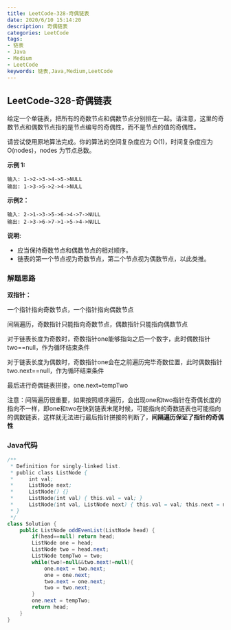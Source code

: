 ```yaml
---
title: LeetCode-328-奇偶链表
date: 2020/6/10 15:14:20
description: 奇偶链表
categories: LeetCode
tags: 
- 链表
- Java
- Medium
- LeetCode
keywords: 链表,Java,Medium,LeetCode
---
```


## LeetCode-328-奇偶链表

给定一个单链表，把所有的奇数节点和偶数节点分别排在一起。请注意，这里的奇数节点和偶数节点指的是节点编号的奇偶性，而不是节点的值的奇偶性。

请尝试使用原地算法完成。你的算法的空间复杂度应为 O(1)，时间复杂度应为 O(nodes)，nodes 为节点总数。

 <!--more-->

**示例 1:**

```
输入: 1->2->3->4->5->NULL
输出: 1->3->5->2->4->NULL
```

**示例2：**

```
输入: 2->1->3->5->6->4->7->NULL 
输出: 2->3->6->7->1->5->4->NULL
```

**说明:**

- 应当保持奇数节点和偶数节点的相对顺序。
- 链表的第一个节点视为奇数节点，第二个节点视为偶数节点，以此类推。

### 解题思路

**双指针：**

一个指针指向奇数节点，一个指针指向偶数节点

间隔遍历，奇数指针只能指向奇数节点，偶数指针只能指向偶数节点

对于链表长度为奇数时，奇数指针one能够指向之后一个数字，此时偶数指针two==null，作为循环结束条件

对于链表长度为偶数时，奇数指针one会在之前遍历完毕奇数位置，此时偶数指针two.next==null，作为循环结束条件

最后进行奇偶链表拼接，one.next=tempTwo

注意：间隔遍历很重要，如果按照顺序遍历，会出现one和two指针在奇偶长度的指向不一样，即one和two在快到链表末尾时候，可能指向的奇数链表也可能指向的偶数链表，这样就无法进行最后指针拼接的判断了，**间隔遍历保证了指针的奇偶性**

### Java代码

```java
/**
 * Definition for singly-linked list.
 * public class ListNode {
 *     int val;
 *     ListNode next;
 *     ListNode() {}
 *     ListNode(int val) { this.val = val; }
 *     ListNode(int val, ListNode next) { this.val = val; this.next = next; }
 * }
 */
class Solution {
    public ListNode oddEvenList(ListNode head) {
        if(head==null) return head;
        ListNode one = head;
        ListNode two = head.next;
        ListNode tempTwo = two;
        while(two!=null&&two.next!=null){
            one.next = two.next;
            one = one.next;
            two.next = one.next;
            two = two.next;
        }
        one.next = tempTwo;
        return head;
    }
}
```



